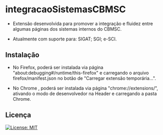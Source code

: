 # integracaoSistemasCBMSC

- Extensão desenvolvida para promover a integração e fluidez entre algumas páginas dos sistemas internos do CBMSC. 

- Atualmente com suporte para: 
  SIGAT; 
  SGI; 
  e-SCI. 

## Instalação

- No Firefox,  poderá ser instalada via página "about:debugging#/runtime/this-firefox" e carregando o arquivo firefox/manifest.json no botão de "Carregar extensão temporária...".

- No Chrome , poderá ser instalada via página "chrome://extensions/", ativando o modo de desenvolvedor na Header e carregando a pasta Chrome. 

## Licença
[![License: MIT](https://img.shields.io/badge/License-MIT-yellow.svg)](https://opensource.org/licenses/MIT)
